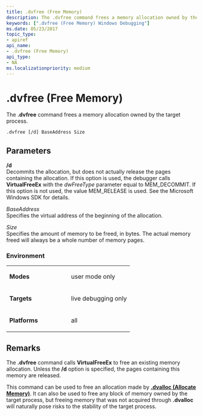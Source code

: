 ```yaml
---
title: .dvfree (Free Memory)
description: The .dvfree command frees a memory allocation owned by the target process.
keywords: [".dvfree (Free Memory) Windows Debugging"]
ms.date: 05/23/2017
topic_type:
- apiref
api_name:
- .dvfree (Free Memory)
api_type:
- NA
ms.localizationpriority: medium
---
```


# .dvfree (Free Memory)


The **.dvfree** command frees a memory allocation owned by the target process.

```dbgcmd
.dvfree [/d] BaseAddress Size 
```

## <span id="ddk_meta_free_memory_dbg"></span><span id="DDK_META_FREE_MEMORY_DBG"></span>Parameters


<span id="________d______"></span><span id="________D______"></span> **/d**   
Decommits the allocation, but does not actually release the pages containing the allocation. If this option is used, the debugger calls **VirtualFreeEx** with the *dwFreeType* parameter equal to MEM\_DECOMMIT. If this option is not used, the value MEM\_RELEASE is used. See the Microsoft Windows SDK for details.

<span id="_______BaseAddress______"></span><span id="_______baseaddress______"></span><span id="_______BASEADDRESS______"></span> *BaseAddress*   
Specifies the virtual address of the beginning of the allocation.

<span id="_______Size______"></span><span id="_______size______"></span><span id="_______SIZE______"></span> *Size*   
Specifies the amount of memory to be freed, in bytes. The actual memory freed will always be a whole number of memory pages.

### <span id="Environment"></span><span id="environment"></span><span id="ENVIRONMENT"></span>Environment

<table>
<colgroup>
<col width="50%" />
<col width="50%" />
</colgroup>
<tbody>
<tr class="odd">
<td align="left"><p><strong>Modes</strong></p></td>
<td align="left"><p>user mode only</p></td>
</tr>
<tr class="even">
<td align="left"><p><strong>Targets</strong></p></td>
<td align="left"><p>live debugging only</p></td>
</tr>
<tr class="odd">
<td align="left"><p><strong>Platforms</strong></p></td>
<td align="left"><p>all</p></td>
</tr>
</tbody>
</table>

 

Remarks
-------

The **.dvfree** command calls **VirtualFreeEx** to free an existing memory allocation. Unless the **/d** option is specified, the pages containing this memory are released.

This command can be used to free an allocation made by [**.dvalloc (Allocate Memory)**](-dvalloc--allocate-memory-.md). It can also be used to free any block of memory owned by the target process, but freeing memory that was not acquired through **.dvalloc** will naturally pose risks to the stability of the target process.

 

 





